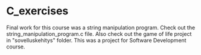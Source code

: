 # C_exercises

Final work for this course was a string manipulation program. Check out the string_manipulation_program.c file.
Also check out the game of life project in "sovelluskehitys" folder. This was a project for Software Development course.
